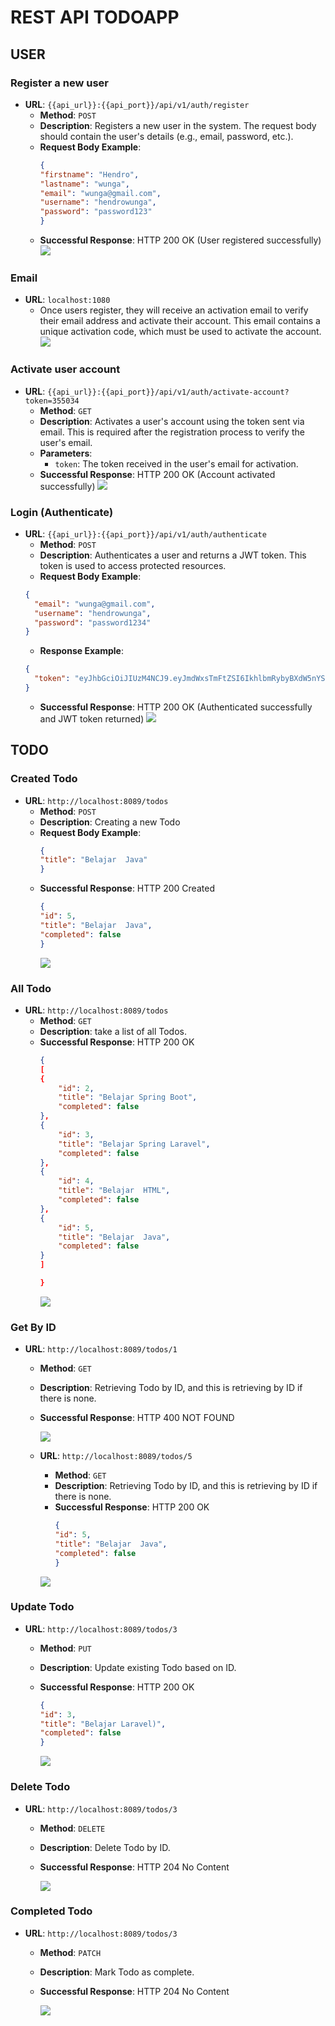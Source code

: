 # REST API TODOAPP

## USER

### Register a new user
- **URL**: `{{api_url}}:{{api_port}}/api/v1/auth/register`
    - **Method**: `POST`
    - **Description**: Registers a new user in the system. The request body should contain the user's details (e.g., email, password, etc.).
    - **Request Body Example**:
        ```json
        {
      "firstname": "Hendro",
      "lastname": "wunga",
      "email": "wunga@gmail.com",
      "username": "hendrowunga",
      "password": "password123"
        }
        ```
  - **Successful Response**: HTTP 200 OK (User registered successfully)
![](picture/register.png)

### Email
- **URL**: `localhost:1080`
    - Once users register, they will receive an activation email to verify their email address and activate their account. This email contains a unique activation code, which must be used to activate the account.
  ![](picture/email.png)

### Activate user account
- **URL**: `{{api_url}}:{{api_port}}/api/v1/auth/activate-account?token=355034`
    - **Method**: `GET`
    - **Description**: Activates a user's account using the token sent via email. This is required after the registration process to verify the user's email.
    - **Parameters**:
        - `token`: The token received in the user's email for activation.
    - **Successful Response**: HTTP 200 OK (Account activated successfully)
![](picture/activate-account.png)

### Login (Authenticate)
- **URL**: `{{api_url}}:{{api_port}}/api/v1/auth/authenticate`
    - **Method**: `POST`
    - **Description**: Authenticates a user and returns a JWT token. This token is used to access protected resources.
    - **Request Body Example**:
    ```json
    {
      "email": "wunga@gmail.com",
      "username": "hendrowunga",
      "password": "password1234"
    }
    ```
    - **Response Example**:
    ```json
    {
      "token": "eyJhbGciOiJIUzM4NCJ9.eyJmdWxsTmFtZSI6IkhlbmRybyBXdW5nYSIsInN1YiI6Ind1bmdhQGdtYWlsLmNvbSIsImlhdCI6MTcyNTgxMjUzNCwiZXhwIjoxNzI1ODk4OTM0LCJhdXRob3JpdGllcyI6WyJVU0VSIl19.EnThtLDO60Mzek3B6zwtNBz8EqkerBoUNvs8mKzFEwiO4DpDOLd4VlRjCFHoRIBH"
    }
    ```
    - **Successful Response**: HTTP 200 OK (Authenticated successfully and JWT token returned)
![](picture/login.png)


## TODO

### Created Todo
- **URL**: `http://localhost:8089/todos`
  - **Method**: `POST`
  - **Description**: Creating a new Todo
  - **Request Body Example**:
      ```json
      {
    "title": "Belajar  Java"
    }
      ```
  - **Successful Response**: HTTP 200 Created 
    ```json
    {
    "id": 5,
    "title": "Belajar  Java",
    "completed": false
    }
      ```
    ![](picture/created.png)


### All Todo
- **URL**: `http://localhost:8089/todos`
  - **Method**: `GET`
  - **Description**: take a list of all Todos.
  - **Successful Response**: HTTP 200 OK 
    ```json
    {
    [
    {
        "id": 2,
        "title": "Belajar Spring Boot",
        "completed": false
    },
    {
        "id": 3,
        "title": "Belajar Spring Laravel",
        "completed": false
    },
    {
        "id": 4,
        "title": "Belajar  HTML",
        "completed": false
    },
    {
        "id": 5,
        "title": "Belajar  Java",
        "completed": false
    }
    ]
    
    }
      ```
    ![](picture/GetAll.png)

### Get By ID
- **URL**: `http://localhost:8089/todos/1`
  - **Method**: `GET`
  - **Description**: Retrieving Todo by ID, and this is retrieving by ID if there is none.
  - **Successful Response**: HTTP 400 NOT FOUND
  
    ![](picture/GetById.png)

  - **URL**: `http://localhost:8089/todos/5`
    - **Method**: `GET`
    - **Description**: Retrieving Todo by ID, and this is retrieving by ID if there is none.
    - **Successful Response**: HTTP 200 OK
        ```json
      {
      "id": 5,
      "title": "Belajar  Java",
      "completed": false
      }
      ```
    ![](picture/byid.png)

### Update Todo
- **URL**: `http://localhost:8089/todos/3`
  - **Method**: `PUT`
  - **Description**: Update existing Todo based on ID.
  - **Successful Response**: HTTP 200 OK
      ```json
      {
      "id": 3,
      "title": "Belajar Laravel)",
      "completed": false
      }
      ```

    ![](picture/update.png)


### Delete Todo
- **URL**: `http://localhost:8089/todos/3`
  - **Method**: `DELETE`
  - **Description**: Delete Todo by ID.
  - **Successful Response**: HTTP 204 No Content

    ![](picture/delete.png)



### Completed Todo
- **URL**: `http://localhost:8089/todos/3`
  - **Method**: `PATCH`
  - **Description**: Mark Todo as complete.
  - **Successful Response**: HTTP 204 No Content

    ![](picture/completed.png)




